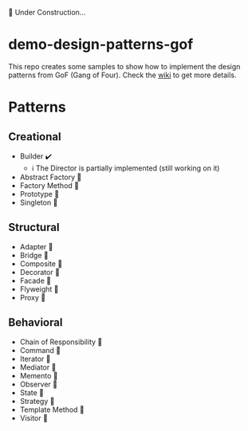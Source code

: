 🚧 Under Construction...

# demo-design-patterns-gof
This repo creates some samples to show how to implement the design patterns from GoF (Gang of Four).
Check the [wiki](https://github.com/wex-maianatanael/demo-design-patterns-gof/wiki) to get more details.

# Patterns

## Creational

- Builder ✔️
  - ℹ️ The Director is partially implemented (still working on it)
- Abstract Factory 🚧
- Factory Method 🚧
- Prototype 🚧
- Singleton 🚧

## Structural

- Adapter 🚧
- Bridge 🚧
- Composite 🚧
- Decorator 🚧
- Facade 🚧
- Flyweight 🚧
- Proxy 🚧

## Behavioral

- Chain of Responsibility 🚧
- Command 🚧
- Iterator 🚧
- Mediator 🚧
- Memento 🚧
- Observer 🚧
- State 🚧
- Strategy 🚧
- Template Method 🚧
- Visitor 🚧
